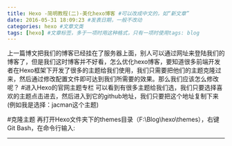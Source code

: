 ```yaml
---
title: Hexo -简明教程(二)-美化hexo博客 #可以改成中文的，如“新文章”
date: 2016-05-31 18:09:23 #发表日期，一般不改动
categories: hexo #文章文类
tags: [hexo] #文章标签，多于一项时用这种格式，只有一项时使用tags: blog
---
```

上一篇博文把我们的博客已经挂在了服务器上面，别人可以通过网址来登陆我们的博客了，但是我们这时博客并不好看，怎么优化hexo博客，要知道很多前端开发者在Hexo框架下开发了很多的主题给我们使用，我们只需要把他们的主题克隆过来，然后通过修改配置文件即可达到我们所需要的效果。那么我们应该怎么修改呢？
#进入Hexo的官网主题专栏
可以看到有很多主题给我们选，我们只要选择喜欢的主题点击进去，然后进入到它的github地址，我们只要把这个地址复制下来(例如我是选择：jacman这个主题)

#克隆主题
再打开Hexo文件夹下的themes目录（F:\Blog\hexo\themes），右键Git Bash，在命令行输入:

---
